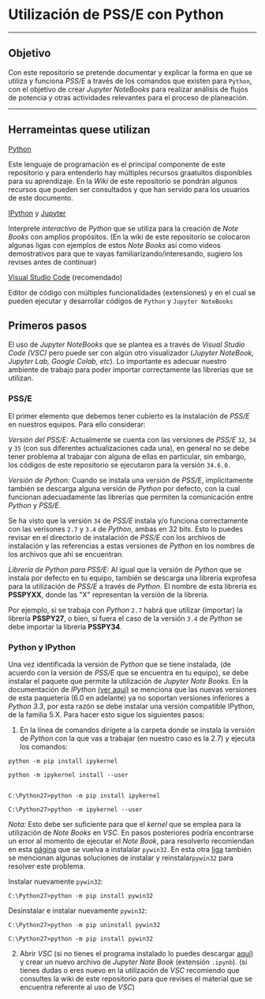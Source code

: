 # Utilización de PSS/E con Python

---

## Objetivo

Con este repositorio se pretende documentar y explicar la forma en que se utiliza y funciona *PSS/E* a través de los comandos que existen para `Python`, con el objetivo de crear *Jupyter NoteBooks* para realizar análisis de flujos de potencia y otras actividades relevantes para el proceso de planeación.   

---

## Herrameintas quese utilizan

[Python](https://www.python.org/) 

Este lenguaje de programación es el principal componente de este repositorio y para entenderlo hay múltiples recursos graatuitos disponibles para su aprendizaje. En la *Wiki* de este repositorio se pondrán algunos recursos que pueden ser consultados y que han servido para los usuarios de este documento.

[IPython](https://ipython.readthedocs.io/en/stable/index.html) y [Jupyter](https://jupyter.org/) 

Interprete *interactivo* de _Python_ que se utiliza para la creación de *Note Books* con amplios propósitos. (En la wiki de este repositorio se colocaron algunas ligas con ejemplos de estos *Note Books* así como videos demostrativos para que te vayas familiarizando/interesando, sugiero los revises antes de continuar)  

[Visual Studio Code](https://code.visualstudio.com/) (recomendado) 

Editor de código con múltiples funcionalidades (extensiones) y en el cual se pueden ejecutar y desarrollar códigos de `Python` y `Jupyter NoteBooks`

## Primeros pasos

El uso de _Jupyter NoteBooks_ que se plantea es a través de *Visual Studio Code (VSC)* pero puede ser con algún otro visualizador (_Jupyter NoteBook, Jupyter Lab, Google Colab, etc_). Lo importante es adecuar nuestro ambiente de trabajo para poder importar correctamente las librerías que se utilizan.

### PSS/E

El primer elemento que debemos tener cubierto es la instalación de _PSS/E_ en nuestros equipos. Para ello considerar:

*Versión del PSS/E:* Actualmente se cuenta con las versiones de _PSS/E_ `32`, `34` y `35` (con sus diferentes actualizaciones cada una), en general no se debe tener problema al trabajar con alguna de ellas en particular, sin embargo, los códigos de este repositorio se ejecutaron para la versión `34.6.0.`

*Versión de Python:* Cuando se instala una versión de _PSS/E_, implicitamente también se descarga alguna versión de _Python_ por defecto, con la cual funcionan adecuadamente las librerías que permiten la comunicación entre _Python_ y _PSS/E_. 

Se ha visto que la versión `34` de _PSS/E_ instala y/o funciona correctamente con las verisones `2.7` y `3.4` de _Python_, ambas en 32 bits. Esto lo puedes revisar en el directorio de instalación de _PSS/E_ con los archivos de instalación y las referencias a estas versiones de _Python_ en los nombres de los archivos que ahí se encuentran.

*Librería de Python para PSS/E:* Al igual que la versión de _Python_ que se instala por defecto en tu equipo, también se descarga una librería exprofesa para la utilización de _PSS/E_ a través de _Python_. El nombre de esta librería es **PSSPYXX**, donde las "X" representan la versión de la librería. 

Por ejemplo, si se trabaja con _Python_ `2.7` habrá que utilizar (importar) la librería **PSSPY27**, o bien, si fuera el caso de la versión `3.4` de _Python_ se debe importar la librería **PSSPY34**. 

### Python y IPython

Una vez identificada la versión de _Python_ que se tiene instalada, (de acuerdo con la versión de _PSS/E_ que se encuentra en tu equipo), se debe instalar el paquete que permite la utilización de _Jupyter Note Books_. En la documentación de _IPython_ [(ver aquí)](https://ipython.readthedocs.io/en/stable/install/kernel_install.html) se menciona que las nuevas versiones de esta paquetería (6.0 en adelante) ya no soportan versiones inferiores a _Python 3.3_, por esta razón se debe instalar una versión compatible IPython, de la familia 5.X. Para hacer esto sigue los siguientes pasos:

1. En la línea de comandos dirígete a la carpeta donde se instala la versión de _Python_ con la que vas a trabajar (en nuestro caso es la 2.7) y ejecuta los comandos:

`python -m pip install ipykernel`

`python -m ipykernel install --user`

```

C:\Python27>python -m pip install ipykernel

C:\Python27>python -m ipykernel --user

```

*Nota:* Esto debe ser suficiente para que el _kernel_ que se emplea para la utilización de _Note Books_ en _VSC_. En pasos posteriores podría encontrarse un error al momento de ejecutar el _Note Book_, para resolverlo recomiendan en esta [página](https://github.com/microsoft/vscode-jupyter/wiki/Failure-to-start-kernel-due-to-failures-related-to-win32api-module) que se vuelva a instalalar `pywin32`. En esta otra [liga](https://github.com/jupyter/notebook/issues/4980) también se mencionan algunas soluciones de instalar y reinstalar`pywin32` para resolver este problema.

Instalar nuevamente `pywin32`:

```
C:\Python27>python -m pip install pywin32

```

Desinstalar e instalar nuevamente `pywin32`:

```
C:\Python27>python -m pip uninstall pywin32

C:\Python27>python -m pip install pywin32

```

2. Abrir _VSC_ (si no tienes el programa instalado lo puedes descargar [aquí](https://code.visualstudio.com/docs/?dv=win64user)) y crear un nuevo archivo de _Jupyter Note Book_ (extensión `.ipynb`). (si tienes dudas o eres nuevo en la utilización de _VSC_ recomiendo que consultes la wiki de este repositorio para que revises el material que se encuentra referente al uso de _VSC_)
